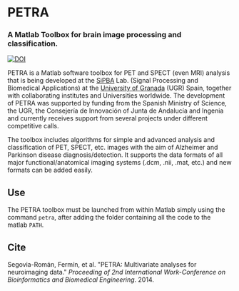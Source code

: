 # PETRA
### A Matlab Toolbox for brain image processing and classification.

[![DOI](https://zenodo.org/badge/21407/SiPBA/PETRA.svg)](https://zenodo.org/badge/latestdoi/21407/SiPBA/PETRA)

PETRA is a Matlab software toolbox for PET and SPECT (even MRI) analysis that is being developed at the [SiPBA](http://sipba.ugr.es) Lab. (Signal Processing and Biomedical Applications) at the [University of Granada](http://www.ugr.es) (UGR) Spain, together with collaborating institutes and Universities worldwide. The development of PETRA was supported by funding from the Spanish Ministry of Science, the UGR, the Consejería de Innovación of Junta de Andalucía and Ingenia and currently receives support from several projects under different competitive calls.

The toolbox includes algorithms for simple and advanced analysis and classification of PET, SPECT, etc. images with the aim of Alzheimer and Parkinson disease diagnosis/detection. It supports the data formats of all major functional/anatomical imaging systems (.dcm, .nii, .mat, etc.) and new formats can be added easily. 

## Use
The PETRA toolbox must be launched from within Matlab simply using the command `petra`, after adding the folder containing all the code to the matlab `PATH`.

## Cite
Segovia-Román, Fermín, et al. "PETRA: Multivariate analyses for neuroimaging data." *Proceeding of 2nd International Work-Conference on Bioinformatics and Biomedical Engineering*. 2014.
